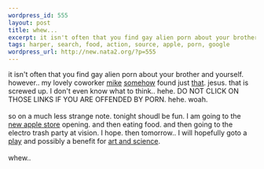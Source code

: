 ```yaml
--- 
wordpress_id: 555
layout: post
title: whew...
excerpt: it isn't often that you find gay alien porn about your brother and yourself. however.. my lovely coworker mike somehow found just that. jesus. that is screwed up. I do...
tags: harper, search, food, action, source, apple, porn, google
wordpress_url: http://new.nata2.org/?p=555
---
```

it isn't often that you find gay alien porn about your brother and yourself. however.. my lovely coworker <a href="http://www.mikecompton.com/blog/">mike</a> <a href="http://www.google.com/search?sourceid=navclient&ie=UTF-8&oe=UTF-8&q=harper+is+a+cock">somehow</a> found just <a href="http://www.anzwers.org/free/andromeda/fanfic/Mandyfic/howtohandle.html">that</a>. jesus. that is screwed up. I don't even know what to think.. hehe. DO NOT CLICK ON THOSE LINKS IF YOU ARE OFFENDED BY PORN. hehe. woah.
<br/><br/>so on a much less strange note. tonight shoudl be fun. I am going to the <a href="http://www.apple.com/retail/northmichiganavenue/gallery1.html">new apple store</a> opening. and then eating food. and then going to the electro trash party at vision. I hope. then tomorrow.. I will hopefully goto a <a href="http://www.collaboraction.org/flashindex2.html">play</a> and possibly a benefit for <a href="http://artandsciencesalon.com/home.htm">art and science</a>. <br/><br/>whew.. 
